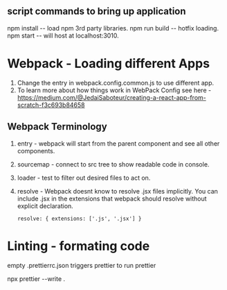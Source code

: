 ## script commands to bring up application

npm install -- load npm 3rd party libraries.
npm run build -- hotfix loading.
npm start -- will host at localhost:3010.

# Webpack - Loading different Apps
1. Change the entry in webpack.config.common.js to use different app.
2. To learn more about how things work in WebPack Config see here - https://medium.com/@JedaiSaboteur/creating-a-react-app-from-scratch-f3c693b84658

## Webpack Terminology
1. entry - webpack will start from the parent component and see all other components.
2. sourcemap - connect to src tree to show readable code in console.
3. loader - test to filter out desired files to act on. 
4. resolve - Webpack doesnt know to resolve .jsx files implicitly. You can include .jsx in the extensions that webpack should resolve without explicit declaration.

    `resolve: { extensions: ['.js', '.jsx'] }`


# Linting - formating code
empty .prettierrc.json triggers prettier to run prettier

npx prettier --write .
